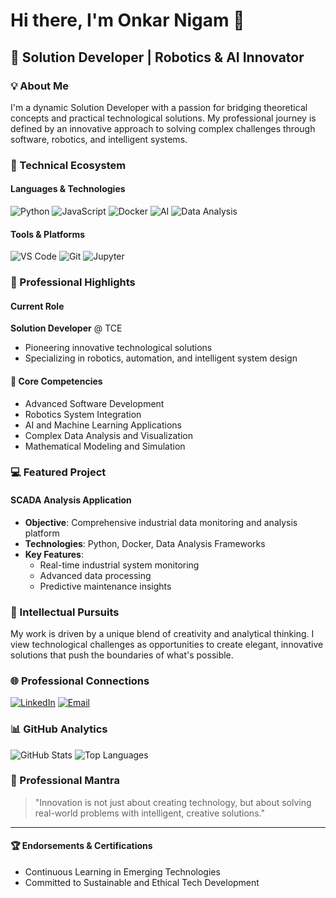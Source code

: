 # Hi there, I'm Onkar Nigam 👋

## 🌟 Solution Developer | Robotics & AI Innovator

### 💡 About Me
I'm a dynamic Solution Developer with a passion for bridging theoretical concepts and practical technological solutions. My professional journey is defined by an innovative approach to solving complex challenges through software, robotics, and intelligent systems.

### 🔧 Technical Ecosystem

#### Languages & Technologies
![Python](https://img.shields.io/badge/Python-3776AB?style=for-the-badge&logo=python&logoColor=white)
![JavaScript](https://img.shields.io/badge/JavaScript-F7DF1E?style=for-the-badge&logo=javascript&logoColor=black)
![Docker](https://img.shields.io/badge/Docker-2496ED?style=for-the-badge&logo=docker&logoColor=white)
![AI](https://img.shields.io/badge/Artificial%20Intelligence-FF6F61?style=for-the-badge)
![Data Analysis](https://img.shields.io/badge/Data%20Analysis-4285F4?style=for-the-badge)

#### Tools & Platforms
![VS Code](https://img.shields.io/badge/VS%20Code-007ACC?style=for-the-badge&logo=visual-studio-code&logoColor=white)
![Git](https://img.shields.io/badge/Git-F05032?style=for-the-badge&logo=git&logoColor=white)
![Jupyter](https://img.shields.io/badge/Jupyter-F37626?style=for-the-badge&logo=jupyter&logoColor=white)

### 🚀 Professional Highlights

#### Current Role
**Solution Developer** @ TCE
- Pioneering innovative technological solutions
- Specializing in robotics, automation, and intelligent system design

#### 🔬 Core Competencies
- Advanced Software Development
- Robotics System Integration
- AI and Machine Learning Applications
- Complex Data Analysis and Visualization
- Mathematical Modeling and Simulation

### 💻 Featured Project

#### SCADA Analysis Application
- **Objective**: Comprehensive industrial data monitoring and analysis platform
- **Technologies**: Python, Docker, Data Analysis Frameworks
- **Key Features**:
  - Real-time industrial system monitoring
  - Advanced data processing
  - Predictive maintenance insights

### 🧠 Intellectual Pursuits
My work is driven by a unique blend of creativity and analytical thinking. I view technological challenges as opportunities to create elegant, innovative solutions that push the boundaries of what's possible.

### 🌐 Professional Connections
[![LinkedIn](https://img.shields.io/badge/LinkedIn-Connect-blue?style=for-the-badge&logo=linkedin)](https://www.linkedin.com/in/onkar-nigam-73b1101a5/)
[![Email](https://img.shields.io/badge/Email-Contact%20Me-red?style=for-the-badge&logo=gmail)](mailto:onkarnigam07@gmail.com)

### 📊 GitHub Analytics
![GitHub Stats](https://github-readme-stats.vercel.sh/api?username=ancientdev07&theme=transparent&hide_border=true&include_all_commits=true&count_private=true)
![Top Languages](https://github-readme-stats.vercel.sh/api/top-langs/?username=ancientdev07&layout=compact&theme=transparent&hide_border=true)

### 💬 Professional Mantra
> "Innovation is not just about creating technology, but about solving real-world problems with intelligent, creative solutions."

---

#### 🏆 Endorsements & Certifications
- Continuous Learning in Emerging Technologies
- Committed to Sustainable and Ethical Tech Development
